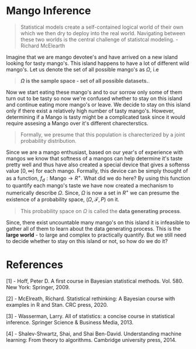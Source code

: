 # Mango Inference

> Statistical models create a self-contained logical world of their own which we then dry to deploy into the real world. Navigating between these two worlds is the central challenge of statistcal modeling. - Richard McElearth

Imagine that we are mango devotee's and have arrived on a new island looking for tasty mango's. This island happens to have a lot of different wild mango's. Let us denote the set of all possible mango's as $\Omega$, i.e

> **$\Omega$ is the sample space - set of all possible datasets.**.

Now we start eating these mango's and to our sorrow only some of them turn out to be tasty so now we're confused whether to stay on this island and continue eating more mango's or leave. We decide to stay on this island only if there exist a relatively high number of tasty mango's. However, determining if a Mango is tasty might be a complicated task since it would require assesing a Mango over it's different charecterstics.

> Formally, we presume that this population is charecterized by a joint probability distribution.


Since we are a mango enthusiast, based on our year's of experience with mangos we know that softness of a mangos can help determine it's taste pretty well and thus have also created a special device that gives a softenss value $[0, \infty)$ for each mango. Formally, this device can be simply thought of as a function, $f_d: \text{Mango} \rightarrow R^+$. What did we do here? By using this function to quantify each mango's taste we have now created a mechanism to numerically describe $\Omega$. Since, $\Omega$ is now a set in $R^+$ we can presume the existence of a probability space, $(\Omega, \mathcal{F}, P)$ on it.

> This probability space on $\Omega$ is called the **data generating process**.

Since, there exist uncountable many mango's on this island it is infeasible to gather all of them to learn about the data generating process. This is the **large world** - to large and complex to practically quantify. But we still need to decide whether to stay on this island or not, so how do we do it?



# References

[1] - Hoff, Peter D. A first course in Bayesian statistical methods. Vol. 580. New York: Springer, 2009.

[2] - McElreath, Richard. Statistical rethinking: A Bayesian course with examples in R and Stan. CRC press, 2020.

[3] -  Wasserman, Larry. All of statistics: a concise course in statistical inference. Springer Science & Business Media, 2013.

[4] - Shalev-Shwartz, Shai, and Shai Ben-David. Understanding machine learning: From theory to algorithms. Cambridge university press, 2014.
